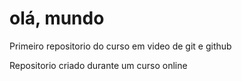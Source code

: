 # olá, mundo
 Primeiro repositorio do curso em video de git e github

Repositorio criado durante um curso online
